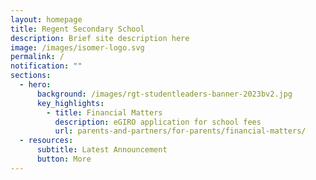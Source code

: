 ```yaml
---
layout: homepage
title: Regent Secondary School
description: Brief site description here
image: /images/isomer-logo.svg
permalink: /
notification: ""
sections:
  - hero:
      background: /images/rgt-studentleaders-banner-2023bv2.jpg
      key_highlights:
        - title: Financial Matters
          description: eGIRO application for school fees
          url: parents-and-partners/for-parents/financial-matters/
  - resources:
      subtitle: Latest Announcement
      button: More
---
```

